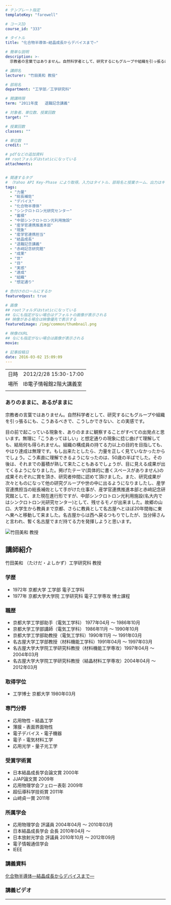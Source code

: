 ```yaml
---
# テンプレート指定
templateKey: "farewell"

# コースID
course_id: "333"

# タイトル
title: "化合物半導体—結晶成長からデバイスまで—"

# 簡単な説明
description: >-
  宗教者の言葉ではありません。自然科学者として、研究するにもグループや組織を引っ張るにも、こうあるべきで、こうしかできない、との実感です。 目の前で起こっている現象を、ありのままに観察することがすべての出発点と思います。無理に「こうあってほしい」と想定通りの現象に捻じ曲げて理解しても、結局何も得られません。組織の構成員の持てる力以上の目的を目指しても、やはり達成は無理です。もし出来たとしたら ....

# 講師名
lecturer: "竹田美和 教授"

# 部局名
department: "工学部／工学研究科"

# 開講時限
term: "2011年度	退職記念講義"

# 対象者、単位数、授業回数
target: ""

# 授業回数
classes: ""

# 単位数
credit: ""

# pdfなどの追加資料
## rootフォルダはstaticになっている
attachments:


# 関連するタグ
# （Yahoo API Key-Phase により取得。入力はタイトル、部局名と授業ホーム、出力はキーフレーズ（tags））
tags:
  - "力量"
  - "総長補佐"
  - "デバイス"
  - "化合物半導体"
  - "シンクロトロン光研究センター"
  - "蓄積"
  - "中部シンクロトロン光利用施設"
  - "産学官連携推進本部"
  - "現象"
  - "産学官連携担当"
  - "結晶成長"
  - "退職記念講義"
  - "赤﨑記念研究館"
  - "成果"
  - "世"
  - "目"
  - "実感"
  - "達成"
  - "組織"
  - "想定通り"

# 色付けのロールにするか
featuredpost: true

# 画像
## rootフォルダはstaticになっている
## なにも指定がない場合はデフォルトの画像が表示される
## 映像がある場合は映像優先で表示する
featuredimage: /img/common/thumbnail.png

# 映像のURL
## なにも指定がない場合は画像が表示される
movie: 

# 記事投稿日
date: 2016-03-02 15:09:09
---
```


|   |   |
|---|---|
| 日時 | 2012/2/28  15:30-17:00 |
| 場所 | IB電子情報館2階大講義室 |
|   |   |


### ありのままに、あるがままに

宗教者の言葉ではありません。自然科学者として、研究するにもグループや組織を引っ張るにも、こうあるべきで、こうしかできない、との実感です。

目の前で起こっている現象を、ありのままに観察することがすべての出発点と思います。無理に「こうあってほしい」と想定通りの現象に捻じ曲げて理解しても、結局何も得られません。組織の構成員の持てる力以上の目的を目指しても、やはり達成は無理です。もし出来たとしたら、力量を正しく見ていなかったからでしょう。こう素直に理解できるようになったのは、50歳の半ばでした。その後は、それまでの蓄積が熟して来たこともあるでしょうが、目に見える成果が出てくるようになりました。掲げたテーマ(具体的に書くスペースがありません)の成果それぞれに賞を頂き、研究者仲間に認めて頂けました。また、研究成果が次々とものになって他の研究グループや世の中に出るようになりましたし、産学官連携担当の総長補佐として手がけた仕事が、産学官連携推進本部と赤﨑記念研究館として、また現在進行形ですが、中部シンクロトロン光利用施設(名大内ではシンクロトロン光研究センター)として、残せるモノが出来ました。故郷の山口、大学生から教員まで京都、さらに教員として名古屋へとほぼ20年間毎に東へ東へと移動して来ました。名古屋からは西へ戻るつもりでしたが、当分帰さんと言われ、暫く名古屋でまだ持てる力を発揮しようと思います。


![竹田美和 教授](https://ocw.nagoya-u.jp/files/333/ss_takeda.png) 

## 講師紹介

竹田美和 （たけだ・よしかず）工学研究科 教授

### 学歴

* 1972年 京都大学 工学部 電子工学科
* 1977年 京都大学大学院 工学研究科 電子工学専攻 博士課程

### 職歴

* 京都大学工学部助手（電気工学科） 1977年04月 〜 1986年10月
* 京都大学工学部講師（電気工学科） 1986年11月 〜 1990年10月
* 京都大学工学部助教授（電気工学科）1990年11月 〜 1991年03月
* 名古屋大学工学部教授（材料機能工学科）1991年04月 〜 1997年03月
* 名古屋大学大学院工学研究科教授（材料機能工学専攻）1997年04月 〜 2004年03月
* 名古屋大学大学院工学研究科教授（結晶材料工学専攻）2004年04月 〜 2012年03月

### 取得学位

* 工学博士 京都大学 1980年03月

### 専門分野

* 応用物性・結晶工学
* 薄膜・表面界面物性
* 電子デバイス・電子機器
* 電子・電気材料工学
* 応用光学・量子光工学

### 受賞学術賞

* 日本結晶成長学会論文賞 2000年
* JJAP論文賞 2009年
* 応用物理学会フェロー表彰 2009年
* 超伝導科学技術賞 2011年
* 山&#xFA11;貞一賞 2011年

### 所属学会

* 応用物理学会 評議員 2004年04月 〜 2010年03月
* 日本結晶成長学会 会長 2010年04月 〜
* 日本放射光学会 評議員 2010年10月 〜 2012年09月
* 電子情報通信学会
* IEEE


### 講義資料

[化合物半導体—結晶成長からデバイスまで—](https://ocw.nagoya-u.jp/files/333/takeda_2011_kai.pdf) 

### 講義ビデオ


-----